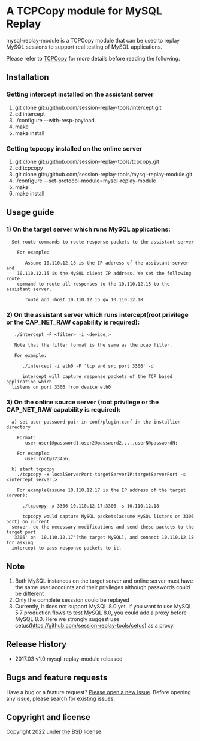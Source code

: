 # A TCPCopy module for MySQL Replay

mysql-replay-module is a TCPCopy module that can be used to replay MySQL sessions to support real testing of MySQL applications. 

Please refer to [TCPCopy](https://github.com/session-replay-tools/tcpcopy) for more details before reading the following.

## Installation

### Getting intercept installed on the assistant server
1. git clone git://github.com/session-replay-tools/intercept.git
2. cd intercept
3. ./configure --with-resp-payload
4. make
5. make install


### Getting tcpcopy installed on the online server
1. git clone git://github.com/session-replay-tools/tcpcopy.git
2. cd tcpcopy
3. git clone git://github.com/session-replay-tools/mysql-replay-module.git
4. ./configure --set-protocol-module=mysql-replay-module
5. make
6. make install


## Usage guide
 
### 1) On the target server which runs MySQL applications:
      Set route commands to route response packets to the assistant server

        For example:

           Assume 10.110.12.18 is the IP address of the assistant server and 
        10.110.12.15 is the MySQL client IP address. We set the following route 
        command to route all responses to the 10.110.12.15 to the assistant server.

           route add -host 10.110.12.15 gw 10.110.12.18

### 2) On the assistant server which runs intercept(root privilege or the CAP_NET_RAW capability is required):
   
       ./intercept -F <filter> -i <device,> 
	  
       Note that the filter format is the same as the pcap filter.
        
       For example:

          ./intercept -i eth0 -F 'tcp and src port 3306' -d

          intercept will capture response packets of the TCP based application which 
      listens on port 3306 from device eth0 
    
	
### 3) On the online source server (root privilege or the CAP_NET_RAW capability is required):
      a) set user password pair in conf/plugin.conf in the installion directory

        Format:
           user user1@password1,user2@password2,...,userN@passwordN;

        For example:
           user root@123456;    
        
      b) start tcpcopy
        ./tcpcopy -x localServerPort-targetServerIP:targetServerPort -s <intercept server,> 
      
        For example(assume 10.110.12.17 is the IP address of the target server):

          ./tcpcopy -x 3306-10.110.12.17:3306 -s 10.110.12.18 

          tcpcopy would capture MySQL packets(assume MySQL listens on 3306 port) on current 
      server, do the necessary modifications and send these packets to the target port 
      '3306' on '10.110.12.17'(the target MySQL), and connect 10.110.12.18 for asking 
      intercept to pass response packets to it.

## Note
1. Both MySQL instances on the target server and online server must have the same user accounts and their privileges although passwords could be different
2. Only the complete sesssion could be replayed
3. Currently, it does not support MySQL 8.0 yet. If you want to use MySQL 5.7 production flows to test MySQL 8.0, you could add a proxy before MySQL 8.0.
   Here we strongly suggest use cetus(https://github.com/session-replay-tools/cetus) as a proxy.

## Release History
+ 2017.03  v1.0    mysql-replay-module released


## Bugs and feature requests
Have a bug or a feature request? [Please open a new issue](https://github.com/session-replay-tools/mysql-replay-module/issues). Before opening any issue, please search for existing issues.


## Copyright and license

Copyright 2022 under [the BSD license](LICENSE).


